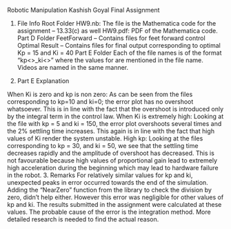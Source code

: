 
Robotic Manipulation
Kashish Goyal
Final Assignment
1. File Info
Root Folder
HW9.nb: The file is the Mathematica code for the assignment – 13.33(c) as well
HW9.pdf: PDF of the Mathematica code. 
Part D Folder
FeetForward – Contains files for feet forward control
Optimal Result – Contains files for final output corresponding to optimal Kp = 15 and Ki = 40 
Part E Folder
Each of the file names is of the format “kp<>_ki<>” where the values for are mentioned in the file name. Videos are named in the same manner.

2. Part E Explanation 

When Ki is zero and kp is non zero:
As can be seen from the files corresponding to kp=10 and ki=0; the error plot has no overshoot whatsoever. This is in line with the fact that the overshoot is introduced only by the integral term in the control law.
When Ki is extremely high:
Looking at the file with kp = 5 and ki = 150, the error plot overshoots several times and the 2% settling time increases. This again is in line with the fact that high values of Ki render the system unstable. 
High kp:
Looking at the files corresponding to kp = 30, and ki = 50, we see that the settling time decreases rapidly and the amplitude of overshoot has decreased. This is not favourable because high values of proportional gain lead to extremely high acceleration during the beginning which may lead to hardware failure in the robot.
3. Remarks
For relatively similar values for kp and ki, unexpected peaks in error occurred towards the end of the simulation. Adding the “NearZero” function from the library to check the division by zero, didn’t help either. However this error was negligible for other values of kp and ki. The results submitted in the assignment were calculated at these values. The probable cause of the error is the integration method. More detailed research is needed to find the actual reason.
